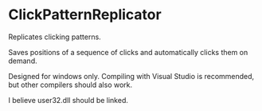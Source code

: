 # ClickPatternReplicator
Replicates clicking patterns.

Saves positions of a sequence of clicks and automatically clicks them on demand.

Designed for windows only. Compiling with Visual Studio is recommended, but other compilers should also work.

I believe user32.dll should be linked.
